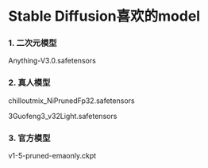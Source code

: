 # Stable Diffusion喜欢的model

### 1. 二次元模型

Anything-V3.0.safetensors



### 2. 真人模型

chilloutmix_NiPrunedFp32.safetensors

3Guofeng3_v32Light.safetensors



### 3. 官方模型

v1-5-pruned-emaonly.ckpt
